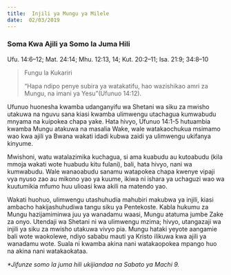 ```yaml
---
title:  Injili ya Mungu ya Milele
date:  02/03/2019
---
```


### Soma Kwa Ajili ya Somo la Juma Hili
Ufu. 14:6–12; Mat. 24:14; Mhu. 12:13, 14; Kut. 20:2–11; Isa. 21:9; 34:8–10

> <p>Fungu la Kukariri</p>
> “Hapa ndipo penye subira ya watakatifu, hao wazishikao amri za Mungu, na imani ya Yesu”(Ufunuo 14:12).

Ufunuo huonesha kwamba udanganyifu wa Shetani wa siku za mwisho utakuwa na nguvu sana kiasi kwamba ulimwengu utachagua kumwabudu mnyama na kuipokea chapa yake. Hata hivyo, Ufunuo 14:1-5 hutuambia kwamba Mungu atakuwa na masalia Wake, wale watakaochukua msimamo wao kwa ajili ya Bwana wakati idadi kubwa zaidi ya ulimwengu ukifanya kinyume.

Mwishoni, watu watalazimika kuchagua, si ama kuabudu au kutoabudu (kila mmoja wakati wote huabudu kitu fulani), bali, hata hivyo, nani wa kumwabudu. Wale wanaoabudu sanamu watapokea chapa kwenye vipaji vya nyuso zao au mikono yao ya kuume, ikiwa ni ishara ya uchaguzi wao wa kuutumikia mfumo huu ulioasi kwa akili na matendo yao.

Wakati huohuo, ulimwengu utashuhudia mahubiri makubwa ya injili, kiasi ambacho hakijashuhudiwa tangu siku ya Pentekoste. Kabla hukumu za Mungu hazijamiminwa juu ya wanadamu waasi, Mungu atatuma jumbe Zake za onyo. Utendaji wa Shetani ni wa ulimwengu mzima; hivyo, utangazaji wa injili ya siku za mwisho utakuwa vivyo pia. Mungu hataki yeyote aangamie bali wote waokolewe, ndiyo sababu mauti ya Kristo ilikuwa kwa ajili ya wanadamu wote. Suala ni kwamba akina nani watakaopokea mpango huo na akina nani watakaokataa.

_*Jifunze somo la juma hili ukijiandaa na Sabato ya Machi 9._